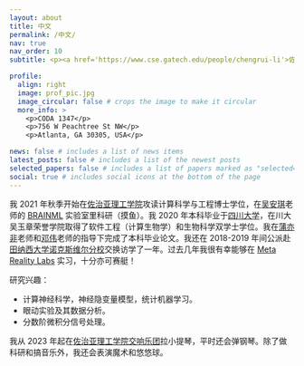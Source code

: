```yaml
---
layout: about
title: 中文
permalink: /中文/
nav: true
nav_order: 10
subtitle: <p><a href='https://www.cse.gatech.edu/people/chengrui-li'>佐治亚理工学院计算科学与工程</a>博士</p><p>邮箱：<a href="mailto:cnlichengrui@gatech.edu">cnlichengrui@gatech.edu</a></p>

profile:
  align: right
  image: prof_pic.jpg
  image_circular: false # crops the image to make it circular
  more_info: >
    <p>CODA 1347</p>
    <p>756 W Peachtree St NW</p>
    <p>Atlanta, GA 30305, USA</p>

news: false # includes a list of news items
latest_posts: false # includes a list of the newest posts
selected_papers: false # includes a list of papers marked as "selected={true}"
social: true # includes social icons at the bottom of the page
---
```


我 2021 年秋季开始在[佐治亚理工学院](https://cse.gatech.edu/)攻读计算科学与工程博士学位，在[吴安琪](https://sites.google.com/site/anqiwuresearch/home)老师的 [BRAINML](https://sites.google.com/view/brainml/home) 实验室里科研（摸鱼）。我 2020 年本科毕业于[四川大学](https://en.scu.edu.cn/)，在川大吴玉章荣誉学院取得了软件工程（计算生物学）和生物科学双学士学位。我在[蒲亦非](https://cs.scu.edu.cn/info/1288/13622.htm)老师和[邓伟](https://www.hz7hospital.com/bssds/show/id/78.html)老师的指导下完成了本科毕业论文。我还在 2018-2019 年间公派赴[田纳西大学诺克斯维尔分校](https://www.utk.edu)交换访学了一年。过去几年我很有幸能够在 [Meta Reality Labs](https://about.meta.com/realitylabs/) 实习，十分亦可赛艇！

研究兴趣：
* 计算神经科学，神经隐变量模型，统计机器学习。
* 眼动实验及其数据分析。
* 分数阶微积分信号处理。

我从 2023 年起在[佐治亚理工学院交响乐团](https://music.gatech.edu/orchestras)拉小提琴，平时还会弹钢琴。除了做科研和搞音乐外，我还会表演魔术和悠悠球。
